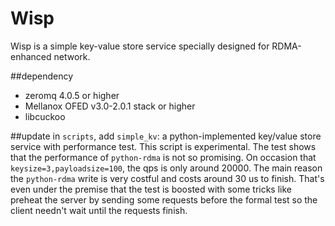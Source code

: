 # Wisp
Wisp is a simple key-value store service specially designed for RDMA-enhanced network.

##dependency
* zeromq 4.0.5 or higher
* Mellanox OFED v3.0-2.0.1 stack or higher
* libcuckoo

##update
in `scripts`, add `simple_kv`: a python-implemented key/value store service with performance test.
This script is experimental. The test shows that the performance of `python-rdma` is not so promising.
On occasion that `keysize=3,payloadsize=100`, the qps is only around 20000. 
The main reason the `python-rdma` write is very costful and costs around 30 us to finish.
That's even under the premise that the test is boosted with some tricks like preheat the server by sending some requests before the formal test so the client needn't wait until the requests finish.
